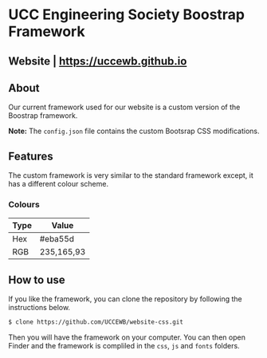 # UCC Engineering Society Boostrap Framework
## Website | https://uccewb.github.io
## About
Our current framework used for our website is a custom version of the Boostrap framework.

__Note:__ The `config.json` file contains the custom Bootsrap CSS modifications.

## Features
The custom framework is very similar to the standard framework except, it has a different colour scheme.

### Colours
Type | Value
--- | ---
Hex | #eba55d
RGB | 235,165,93

## How to use
If you like the framework, you can clone the repository by following the instructions below.
```bash
$ clone https://github.com/UCCEWB/website-css.git
```
Then you will have the framework on your computer.  You can then open Finder and the framework is compliled in the `css`, `js` and `fonts` folders.

